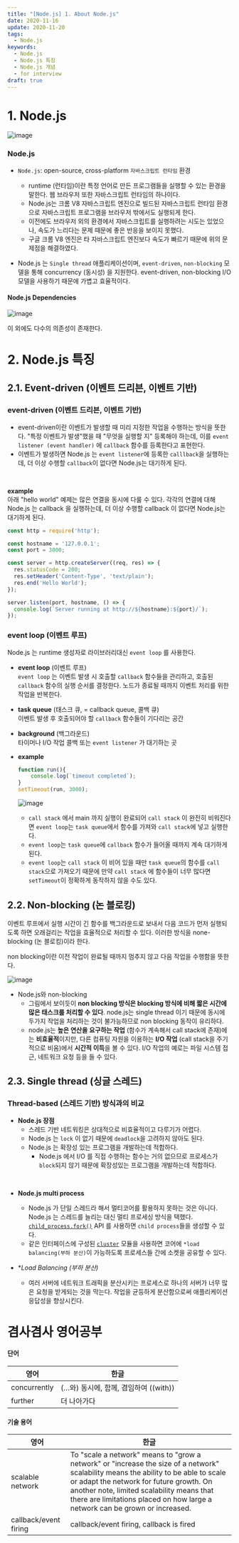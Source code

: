 ```yaml
---
title: "[Node.js] 1. About Node.js"
date: 2020-11-16
update: 2020-11-20
tags:
  - Node.js
keywords: 
  - Node.js
  - Node.js 특징
  - Node.js 개념
  - for interview
draft: true
---
```


# 1. Node.js

![image](./6.svg)
### Node.js
- `Node.js`: open-source, cross-platform `자바스크립트 런타임` 환경
  - runtime (런타임)이란 특정 언어로 만든 프로그램들을 실행할 수 있는 환경을 말한다. 웹 브라우저 또한 자바스크립트 런타임의 하나이다. 
  - Node.js는 크롬 V8 자바스크립트 엔진으로 빌드된 자바스크립트 런타임 환경으로 자바스크립트 프로그램을 브라우저 밖에서도 실행되게 한다.
  - 이전에도 브라우저 외의 환경에서 자바스크립트를 실행하려는 시도는 있었으나, 속도가 느리다는 문제 때문에 좋은 반응을 보이지 못했다. 
  - 구글 크롬 V8 엔진은 타 자바스크립트 엔진보다 속도가 빠르기 때문에 위의 문제점을 해결하였다.

- Node.js 는 `Single thread` 애플리케이션이며, `event-driven`, `non-blocking` 모델을 통해 concurrency (동시성) 을 지원한다. 
  event-driven, non-blocking I/O 모델을 사용하기 때문에 가볍고 효율적이다. 
  

#### Node.js Dependencies

  ![image](./5.svg)

  이 외에도 다수의 의존성이 존재한다.



# 2. Node.js 특징


## 2.1. Event-driven (이벤트 드리븐, 이벤트 기반)

### event-driven (이벤트 드리븐, 이벤트 기반)

- event-driven이란 이벤트가 발생할 때 미리 지정한 작업을 수행하는 방식을 뜻한다. "특정 이벤트가 발생"했을 때 "무엇을 실행할 지" 등록해야 하는데, 이를 `event listener (event handler)` 에 `callback` 함수를 등록한다고 표현한다.
- 이벤트가 발생하면 Node.js 는 `event listener`에 등록한 `calllback`을 실행하는데,  더 이상 수행할 `callback`이 없다면 Node.js는 대기하게 된다.

<br>

**example**<br>
아래 "hello world" 예제는 많은 연결을 동시에 다룰 수 있다.
각각의 연결에 대해 Node.js 는 callback 을 실행하는데,  더 이상 수행할  callback 이 없다면 Node.js는 대기하게 된다.

  ```jsx
  const http = require('http');

  const hostname = '127.0.0.1';
  const port = 3000;

  const server = http.createServer((req, res) => {
    res.statusCode = 200;
    res.setHeader('Content-Type', 'text/plain');
    res.end('Hello World');
  });

  server.listen(port, hostname, () => {
    console.log(`Server running at http://${hostname}:${port}/`);
  });
  ```


### event loop (이벤트 루프)
Node.js 는 runtime 생성자로 라이브러리대신 `event loop` 를 사용한다.

- **event loop** (이벤트 루프)<br>
  `event loop` 는 이벤트 발생 시 호출할 `callback` 함수들을 관리하고, 호출된 `callback` 함수의 실행 순서를 결정한다. 노드가 종료될 때까지 이벤트 처리를 위한 작업을 반복한다.

- **task queue** (태스크 큐, = callback queue, 콜백 큐)<br>
  이벤트 발생 후 호출되어야 할 `callback` 함수들이 기다리는 공간

- **background** (백그라운드)<br>
  타이머나 I/O 작업 콜백 또는 `event listener` 가 대기하는 곳

- **example**
  
    ```jsx
    function run(){
        console.log(`timeout completed`);
    }
    setTimeout(run, 3000);
    ```

	![image](nodesvg.svg)

    - `call stack` 에서 main 까지 실행이 완료되어 `call stack` 이 완전히 비워진다면 `event loop`는 `task queue`에서 함수를 가져와 `call stack`에 넣고 실행한다.
    - `event loop`는 `task queue`에 `callback` 함수가 들어올 때까지 계속 대기하게 된다.
    - `event loop`는 `call stack` 이 비어 있을 때만 `task queue`의 함수를 `call stack`으로 가져오기 때문에 만약 `call stack` 에 함수들이 너무 많다면 `setTimeout`이 정확하게 동작하지 않을 수도 있다.


## 2.2. Non-blocking (논 블로킹)

이벤트 루프에서 실행 시간이 긴 함수를 백그라운드로 보내서 다음 코드가 먼저 실행되도록 하면 오래걸리는 작업을 효율적으로 처리할 수 있다. 이러한 방식을 none-blocking (논 블로킹)이라 한다.

non blocking이란 이전 작업이 완료될 때까지 멈추지 않고 다음 작업을 수행함을 뜻한다.

![image](3.svg)

- Node.js와 non-blocking
  - 그림에서 보이듯이 **non blocking 방식은 blocking 방식에 비해 짧은 시간에 많은 태스크를 처리할 수 있다**. node.js는 single thread 이기 때문에 동시에 두가지 작업을 처리하는 것이 불가능하므로 non blocking 동작이 유리하다.
  - node.js는 **높은 연산을 요구하는 작업** (함수가 계속해서 call stack에 존재)에는 **비효율적**이지만, 다른 컴퓨팅 자원을 이용하는 **I/O 작업** (call stack을 주기적으로 비움)에서 **시간적 이득**을 볼 수 있다. I/O 작업의 예로는 파일 시스템 접근, 네트워크 요청 등을 들 수 있다.



## 2.3. Single thread (싱글 스레드)

### Thread-based (스레드 기반) 방식과의 비교

- **Node.js 장점** 
  - 스레드 기반 네트워킹은 상대적으로 비효율적이고 다루기가 어렵다.
  - Node.js 는 `lock` 이 없기 때문에 `deadlock`을 고려하지 않아도 된다.
  - Node.js 는 확장성 있는 프로그램을 개발하는데 적합하다.
      - Node.js 에서 I/O 를 직접 수행하는 함수는 거의 없으므로 프로세스가 `block`되지 않기 때문에 확장성있는 프로그램을 개발하는데 적합하다.

<br>

- **Node.js multi process**
  - Node.js 가 단일 스레드라 해서 멀티코어를 활용하지 못하는 것은 아니다.
      Node.js 는 스레드를 늘리는 대신 멀티 프로세싱 방식을 택했다. [`child_process.fork()`](https://nodejs.org/api/child_process.html#child_process_child_process_fork_modulepath_args_options) API 를 사용하면 `child process`들을 생성할 수 있다.
  - 같은 인터페이스에 구성된 [`cluster`](https://nodejs.org/api/cluster.html) 모듈을 사용하면 코어에 `*load balancing(부하 분산)`이 가능하도록 프로세스들 간에 소켓을 공유할 수 있다.

- **Load Balancing (부하 분산)*
  - 여러 서버에 네트워크 트래픽을 분산시키는 프로세스로 하나의 서버가 너무 많은 요청을 받게되는 것을 막는다. 
  작업을 균등하게 분산함으로써 애플리케이션 응답성을 향상시킨다.



# 겸사겸사 영어공부

#### 단어

|영어   | 한글      |
| ------| --------- |
| concurrently | (…와) 동시에, 함께, 겸임하여 ((with)) |
| further      | 더 나아가다                           |



#### 기술 용어

| 영어   | 한글         |
| -------| ------------ |
| scalable network      | To "scale a network" means to "grow a network" or "increase the size of a network" <br>scalability means the ability to be able to scale or adapt the network for future growth. On another note, limited scalability means that there are limitations placed on how large a network can be grown or increased. |
| callback/event firing | callback/event firing, callback is fired                     |

